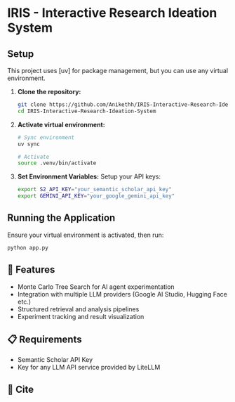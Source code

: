 # IRIS - Interactive Research Ideation System

## Setup

This project uses [uv] for package management, but you can use any virtual environment.

1.  **Clone the repository:**
    ```bash
    git clone https://github.com/Anikethh/IRIS-Interactive-Research-Ideation-System.git
    cd IRIS-Interactive-Research-Ideation-System
    ```

2.  **Activate virtual environment:**
    ```bash
    # Sync environment
    uv sync

    # Activate
    source .venv/bin/activate 
    ```

3.  **Set Environment Variables:**
    Setup your API keys:
    ```bash
    export S2_API_KEY="your_semantic_scholar_api_key" 
    export GEMINI_API_KEY="your_google_gemini_api_key" 
    ```

## Running the Application

Ensure your virtual environment is activated, then run:

```bash
python app.py
```

## 🚀 Features

- Monte Carlo Tree Search for AI agent experimentation
- Integration with multiple LLM providers (Google AI Studio, Hugging Face etc.)
- Structured retrieval and analysis pipelines
- Experiment tracking and result visualization

## 📋 Requirements

- Semantic Scholar API Key
- Key for any LLM API service provided by LiteLLM

## 📧 Cite